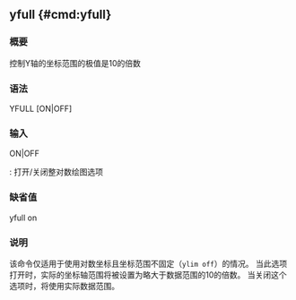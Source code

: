 ## yfull {#cmd:yfull}

### 概要

控制Y轴的坐标范围的极值是10的倍数

### 语法

YFULL \[ON|OFF\]

### 输入

ON|OFF

:   打开/关闭整对数绘图选项

### 缺省值

yfull on

### 说明

该命令仅适用于使用对数坐标且坐标范围不固定（`ylim off`）的情况。
当此选项打开时，实际的坐标轴范围将被设置为略大于数据范围的10的倍数。
当关闭这个选项时，将使用实际数据范围。
